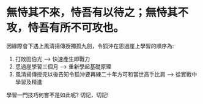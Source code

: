 # 無恃其不來，恃吾有以待之；無恃其不攻，恃吾有所不可攻也。                                     

因緣際會下遇上風清揚傳授獨孤九劍，令狐沖在思過崖上學習的順序為:

1. 打敗田伯光 --> 快速產生即戰力
2. 思過崖學習三個月 --> 重新學起基礎原理
3. 風清揚傳授完以後告知令狐沖要再練二十年方可和當世高手比肩 --> 從實戰中學習及精進

學習一門技巧何嘗不是如此呢? 切記，切記!

